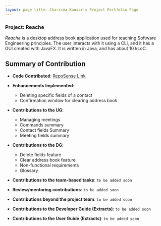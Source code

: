 ```yaml
---
layout: page title: Charisma Kausar's Project Portfolio Page
---
```


### Project: Reache

_Reache_ is a desktop address book application used for teaching Software Engineering principles. The user interacts
with it using a CLI, and it has a GUI created with JavaFX. It is written in Java, and has about 10 kLoC.

## Summary of Contribution

* **Code Contributed**: [RepoSense Link](https://nus-cs2103-ay2122s2.github.io/tp-dashboard/?search=ckcherry23&breakdown=true&sort=groupTitle&sortWithin=title&since=2022-02-18&timeframe=commit&mergegroup=&groupSelect=groupByRepos&checkedFileTypes=docs~functional-code~test-code~other)


* **Enhancements Implemented**: 
  * Deleting specific fields of a contact
  * Confirmation window for clearing address book


* **Contributions to the UG**: 
  * Managing meetings
  * Commands summary
  * Contact fields Summary
  * Meeting fields summary


* **Contributions to the DG**: 
  * Delete fields feature
  * Clear address book feature
  * Non-functional requirements
  * Glossary


* **Contributions to the team-based tasks**: `to be added soon`


* **Review/mentoring contributions**: `to be added soon`


* **Contributions beyond the project team**: `to be added soon`


* **Contributions to the Developer Guide (Extracts)**: `to be added soon`


* **Contributions to the User Guide (Extracts)**: `to be added soon`